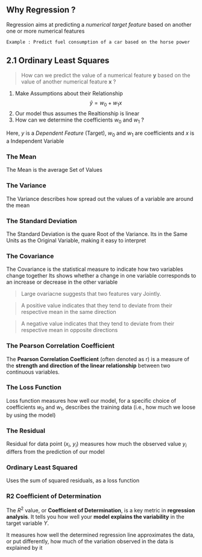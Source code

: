 


## Why Regression ? 
Regression aims at predicting a *numerical target feature* based on another one or more numerical features 

	Example : Predict fuel consumption of a car based on the horse power


## 2.1 Ordinary Least Squares 

> How can we predict the value of a numerical feature **y** based on the value of another numerical feature **x** ?

1. Make Assumptions about their Relationship 
$$
\hat{y} = w_0 + w_1 x
$$
2. Our model thus assumes the Realtionship is linear 
3. How can we determine the coefficients $w_0$ and $w_1$ ? 

Here, $y$ is a *Dependent Feature* (Target), $w_0$ and $w_1$ are coefficients and $x$ is a Independent Variable 

### The Mean
The Mean is the average Set of Values 

### The Variance 
The Variance describes how spread out the values of a variable are around the mean 

### The Standard Deviation 
The Standard Deviation is the quare Root of the Variance.
Its in the Same Units as the Original Variable, making it easy to interpret

### The Covariance 
The Covariance is the statistical measure to indicate how two variables change together
Its shows whether a change in one variable corresponds to an increase or decrease in the other variable 

>Large ovariacne suggests that two features vary Jointly. 

>A positive value indicates that they tend to deviate from their respective mean in the same direction

>A negative value indicates that they tend to deviate
from their respective mean in opposite directions

### The Pearson Correlation Coefficient 
The **Pearson Correlation Coefficient** (often denoted as r) is a measure of the **strength and direction of the linear relationship** between two continuous variables.

### The Loss Function 

Loss function measures how well our model, for a specific choice of coefficients $w_0$ and $w_1$, describes the training data (i.e., how much we loose by using the model)


### The Residual
Residual for data point ($x_i$, $y_i$) measures how much the observed value $y_i$ differs from the prediction of our model

### Ordinary Least Squared 
Uses the sum of squared residuals, as a loss function 

### R2 Coefficient of Determination

The $R^2$ value, or **Coefficient of Determination**, is a key metric in **regression analysis**. It tells you how well your **model explains the variability** in the target variable $Y$.

It measures how well the determined regression line approximates the data, or put differently, how much of the variation observed in the data is explained by it







